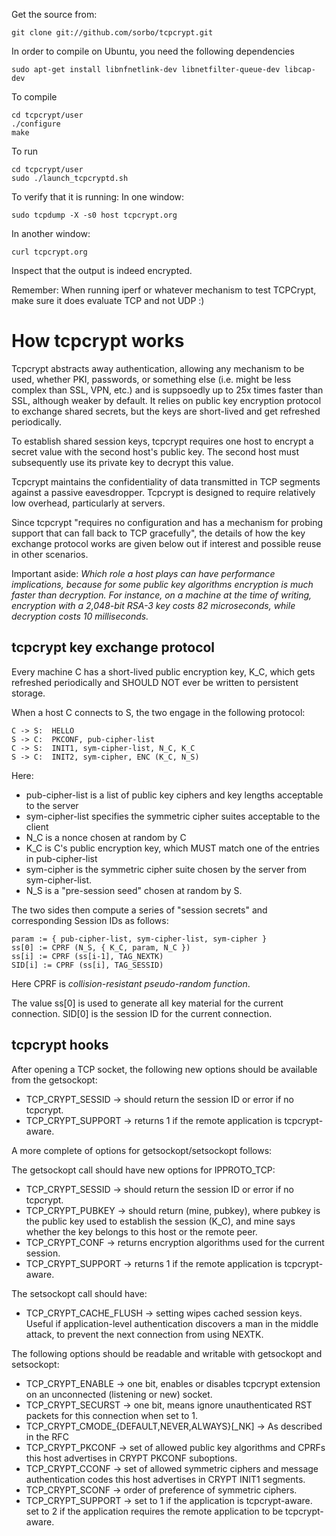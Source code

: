 Get the source from: 

    git clone git://github.com/sorbo/tcpcrypt.git

In order to compile on Ubuntu, you need the following dependencies

    sudo apt-get install libnfnetlink-dev libnetfilter-queue-dev libcap-dev

To compile

    cd tcpcrypt/user
    ./configure
    make

To run

    cd tcpcrypt/user
    sudo ./launch_tcpcryptd.sh

To verify that it is running:
In one window:

    sudo tcpdump -X -s0 host tcpcrypt.org

In another window:

    curl tcpcrypt.org

Inspect that the output is indeed encrypted.

Remember:
When running iperf or whatever mechanism to test TCPCrypt, make sure it does
evaluate TCP and not UDP :)


How tcpcrypt works
==================

Tcpcrypt abstracts away authentication, allowing any mechanism to be used, whether PKI, passwords, or something else (i.e. might be less complex than SSL, VPN, etc.) and is suppsoedly up to 25x times faster than SSL, although weaker by default. It relies on public key encryption protocol to exchange shared secrets, but the keys are short-lived and get refreshed periodically.

To establish shared session keys, tcpcrypt requires one host to encrypt a secret value with the second host's public key.  The second host must subsequently use its private key to decrypt this value.

Tcpcrypt maintains the confidentiality of data transmitted in TCP segments against a passive eavesdropper.
Tcpcrypt is designed to require relatively low overhead, particularly at servers.

Since tcpcrypt "requires no configuration and has a mechanism for probing support that can fall back to TCP gracefully", the details of how the key exchange protocol works are given below out if interest and possible reuse in other scenarios.

Important aside:
_Which role a host plays can have performance implications, because for some public key algorithms encryption is much faster than decryption.  For instance, on a machine at the time of writing, encryption with a 2,048-bit RSA-3 key costs 82 microseconds, while decryption costs 10 milliseconds._


tcpcrypt key exchange protocol
------------------------------

Every machine C has a short-lived public encryption key, K_C, which gets refreshed periodically and SHOULD NOT ever be written to persistent storage.

When a host C connects to S, the two engage in the following protocol:

    C -> S:  HELLO
    S -> C:  PKCONF, pub-cipher-list
    C -> S:  INIT1, sym-cipher-list, N_C, K_C
    S -> C:  INIT2, sym-cipher, ENC (K_C, N_S)
    
Here:

* pub-cipher-list is a list of public key ciphers and key lengths acceptable to the server
* sym-cipher-list specifies the symmetric cipher suites acceptable to the client
* N_C is a nonce chosen at random by C
* K_C is C's public encryption key, which MUST match one of the entries in pub-cipher-list
* sym-cipher is the symmetric cipher suite chosen by the server from sym-cipher-list.
* N_S is a "pre-session seed" chosen at random by S.


The two sides then compute a series of "session secrets" and corresponding Session IDs as follows:

    param := { pub-cipher-list, sym-cipher-list, sym-cipher }
    ss[0] := CPRF (N_S, { K_C, param, N_C })
    ss[i] := CPRF (ss[i-1], TAG_NEXTK)
    SID[i] := CPRF (ss[i], TAG_SESSID)

Here CPRF is _collision-resistant pseudo-random function_.

The value ss[0] is used to generate all key material for the current connection.  SID[0] is the session ID for the current connection.

tcpcrypt hooks
--------------

After opening a TCP socket, the following new options should be available from the getsockopt:

* TCP_CRYPT_SESSID -> should return the session ID or error if no tcpcrypt.
* TCP_CRYPT_SUPPORT -> returns 1 if the remote application is tcpcrypt-aware.


A more complete of options for getsockopt/setsockopt follows:

The getsockopt call should have new options for IPPROTO_TCP:

* TCP_CRYPT_SESSID -> should return the session ID or error if no tcpcrypt.
* TCP_CRYPT_PUBKEY -> should return (mine, pubkey), where pubkey is the public key used to establish the session (K_C), and mine says whether the key belongs to this host or the remote peer.
* TCP_CRYPT_CONF -> returns encryption algorithms used for the current session.
* TCP_CRYPT_SUPPORT -> returns 1 if the remote application is tcpcrypt-aware.


The setsockopt call should have:

* TCP_CRYPT_CACHE_FLUSH -> setting wipes cached session keys. Useful if application-level authentication discovers a man in the middle attack, to prevent the next connection from using NEXTK.

The following options should be readable and writable with getsockopt and setsockopt:

* TCP_CRYPT_ENABLE -> one bit, enables or disables tcpcrypt extension on an unconnected (listening or new) socket.
* TCP_CRYPT_SECURST -> one bit, means ignore unauthenticated RST packets for this connection when set to 1.
* TCP_CRYPT_CMODE_{DEFAULT,NEVER,ALWAYS}[_NK] -> As described in the RFC
* TCP_CRYPT_PKCONF -> set of allowed public key algorithms and CPRFs this host advertises in CRYPT PKCONF suboptions.
* TCP_CRYPT_CCONF -> set of allowed symmetric ciphers and message authentication codes this host advertises in CRYPT INIT1 segments.
* TCP_CRYPT_SCONF -> order of preference of symmetric ciphers. 
* TCP_CRYPT_SUPPORT -> set to 1 if the application is tcpcrypt-aware. set to 2 if the application requires the remote application to be tcpcrypt-aware.
